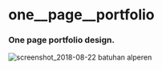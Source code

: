 # one__page__portfolio
### One page portfolio design.

![screenshot_2018-08-22 batuhan alperen](https://user-images.githubusercontent.com/40668308/44440092-4c32a180-a5cf-11e8-8921-e46fbc41aab0.png)
